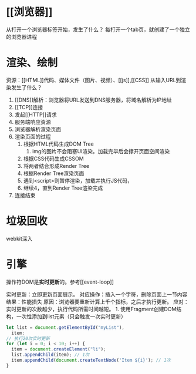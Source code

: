 # [[浏览器]] 
从打开一个浏览器标签开始，发生了什么？
每打开一个tab页，就创建了一个独立的浏览器进程
# 渲染、绘制
资源：[[HTML]]代码、媒体文件（图片、视频）、[[js]],[[CSS]] 
从输入URL到渲染发生了什么？
1. [[DNS]]解析：浏览器将URL发送到DNS服务器，将域名解析为IP地址
2. [[TCP]]连接
3. 发起[[HTTP]]请求
4. 服务端响应资源
5.  浏览器解析渲染页面
6. 渲染页面的过程
	1. 根据HTML代码生成DOM Tree
		1. img的图片不会阻塞UI渲染。加载完毕后会撑开页面空间渲染
	2. 根据CSS代码生成CSSOM
	3. 将两者结合形成Render Tree
	4. 根据Render Tree渲染页面
	5. 遇到\<script>则暂停渲染，加载并执行JS代码，
	6. 继续4，直到Render Tree渲染完成
7. 连接结束
# 垃圾回收
webkit深入
# 引擎

操作符DOM是**实时更新**的。参考[[event-loop]] 

实时更新：立即更新页面展示。
对应操作：插入一个字符，删除页面上一节内容
结果：性能损失
原因：浏览器要重新计算上千个指标，之后才执行更新。
应对：实时更新的次数越少，执行代码所需时间越短。
	1. 使用Fragment创建DOM结构，一次性添加到list元素（只会触发一次实时更新）
```js
let list = document.getElementById("myList"),
  item;
// 执行20次实时更新
for (let i = 0; i < 10; i++) {
  item = document.createElement("li");
  list.appendChild(item); // 1次
  item.appendChild(document.createTextNode('Item ${i}'); // 1次
}
```